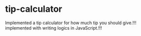 # tip-calculator

Implemented a tip calculator for how much tip you should give.!!!
implemented with writing logics in JavaScript.!!!
